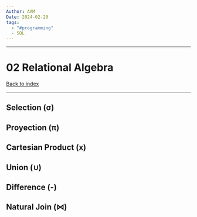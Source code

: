```yaml
---
Author: AAM
Date: 2024-02-20
tags:
  - "#programming"
  - SQL
---
```


---
# 02 Relational Algebra

[Back to index](Programming/SQL/SQL.md)

---

## Selection (σ)
## Proyection (π)
## Cartesian Product (x)
## Union (∪)
## Difference (-)
## Natural Join (⋈)
